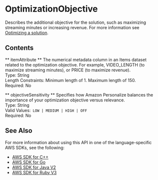 # OptimizationObjective<a name="API_OptimizationObjective"></a>

Describes the additional objective for the solution, such as maximizing streaming minutes or increasing revenue\. For more information see [Optimizing a solution](https://docs.aws.amazon.com/personalize/latest/dg/optimizing-solution-for-objective.html)\.

## Contents<a name="API_OptimizationObjective_Contents"></a>

 ** itemAttribute **   <a name="personalize-Type-OptimizationObjective-itemAttribute"></a>
The numerical metadata column in an Items dataset related to the optimization objective\. For example, VIDEO\_LENGTH \(to maximize streaming minutes\), or PRICE \(to maximize revenue\)\.  
Type: String  
Length Constraints: Minimum length of 1\. Maximum length of 150\.  
Required: No

 ** objectiveSensitivity **   <a name="personalize-Type-OptimizationObjective-objectiveSensitivity"></a>
Specifies how Amazon Personalize balances the importance of your optimization objective versus relevance\.  
Type: String  
Valid Values:` LOW | MEDIUM | HIGH | OFF`   
Required: No

## See Also<a name="API_OptimizationObjective_SeeAlso"></a>

For more information about using this API in one of the language\-specific AWS SDKs, see the following:
+  [ AWS SDK for C\+\+](https://docs.aws.amazon.com/goto/SdkForCpp/personalize-2018-05-22/OptimizationObjective) 
+  [ AWS SDK for Go](https://docs.aws.amazon.com/goto/SdkForGoV1/personalize-2018-05-22/OptimizationObjective) 
+  [ AWS SDK for Java V2](https://docs.aws.amazon.com/goto/SdkForJavaV2/personalize-2018-05-22/OptimizationObjective) 
+  [ AWS SDK for Ruby V3](https://docs.aws.amazon.com/goto/SdkForRubyV3/personalize-2018-05-22/OptimizationObjective) 